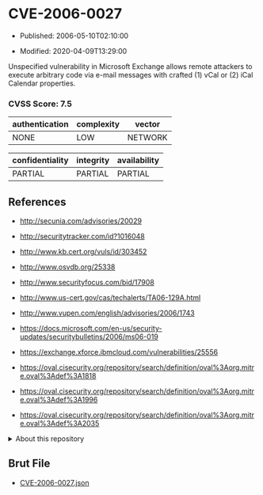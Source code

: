 # CVE-2006-0027

- Published: 2006-05-10T02:10:00

- Modified: 2020-04-09T13:29:00

Unspecified vulnerability in Microsoft Exchange allows remote attackers to execute arbitrary code via e-mail messages with crafted (1) vCal or (2) iCal Calendar properties.

### CVSS Score: **7.5**

| authentication | complexity | vector |
| --- | --- | --- |
| NONE | LOW | NETWORK |

| confidentiality | integrity | availability |
| --- | --- | --- |
| PARTIAL | PARTIAL | PARTIAL |

## References

* http://secunia.com/advisories/20029

* http://securitytracker.com/id?1016048

* http://www.kb.cert.org/vuls/id/303452

* http://www.osvdb.org/25338

* http://www.securityfocus.com/bid/17908

* http://www.us-cert.gov/cas/techalerts/TA06-129A.html

* http://www.vupen.com/english/advisories/2006/1743

* https://docs.microsoft.com/en-us/security-updates/securitybulletins/2006/ms06-019

* https://exchange.xforce.ibmcloud.com/vulnerabilities/25556

* https://oval.cisecurity.org/repository/search/definition/oval%3Aorg.mitre.oval%3Adef%3A1818

* https://oval.cisecurity.org/repository/search/definition/oval%3Aorg.mitre.oval%3Adef%3A1996

* https://oval.cisecurity.org/repository/search/definition/oval%3Aorg.mitre.oval%3Adef%3A2035

<details>
<summary>About this repository</summary> 

  This repository is part of the project [Live Hack CVE](https://github.com/Live-Hack-CVE). Main website can be found [www.live-hack.org](https://www.live-hack.org) 
  
  Made by [Sn0wAlice](https://github.com/Sn0wAlice) for the people that care about security and need to have a feed of the latest CVEs. Hope you enjoy it, don't forget to star the repo and follow me on [Twitter](https://twitter.com/Sn0wAlice) and [Github](https://github.com/Sn0wAlice). And that is my [personnal website](https://www.alice-snow.me/)

  - [Home Page](https://github.com/Live-Hack-CVE)
  - [Framework](https://github.com/Live-Hack-CVE/cve-framework)
  - [CVE database](https://github.com/Live-Hack-CVE/full_database)
  - [Changelog](https://github.com/Live-Hack-CVE/Changelog)
</details>

## Brut File

* [CVE-2006-0027.json](https://raw.githubusercontent.com/Live-Hack-CVE/full_database/main/cves/2006/CVE-2006-0027.json)

